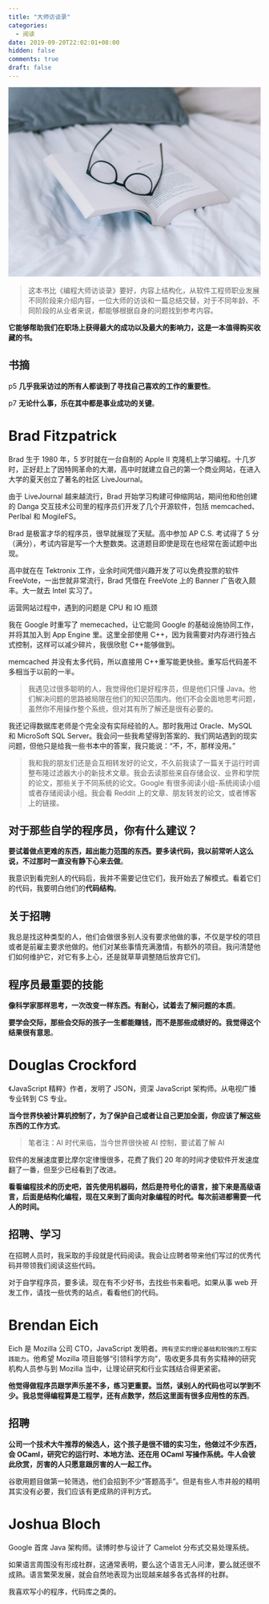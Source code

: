 ```yaml
---
title: "大师访谈录"
categories:
  - 阅读
date: 2019-09-20T22:02:01+08:00
hidden: false
comments: true
draft: false
---
```


![](https://raw.githubusercontent.com/alwqx/picx-images-hosting/master/common/banner/reading-00.jpg)

> 这本书比《编程大师访谈录》要好，内容上结构化，从软件工程师职业发展不同阶段来介绍内容，一位大师的访谈和一篇总结交替，对于不同年龄、不同阶段的从业者来说，都能够根据自身的问题找到参考内容。

**它能够帮助我们在职场上获得最大的成功以及最大的影响力，这是一本值得购买收藏的书。**

<!--more-->

## 书摘

p5 **几乎我采访过的所有人都谈到了寻找自己喜欢的工作的重要性**。

p7 **无论什么事，乐在其中都是事业成功的关键**。

# Brad Fitzpatrick

Brad 生于 1980 年，5 岁时就在一台自制的 Apple II 克隆机上学习编程。十几岁时，正好赶上了因特网革命的大潮，高中时就建立自己的第一个商业网站，在进入大学的夏天创立了著名的社区 LiveJournal。

由于 LiveJournal 越来越流行，Brad 开始学习构建可伸缩网站，期间他和他创建的 Danga 交互技术公司里的程序员们开发了几个开源软件，包括 memcached、Perlbal 和 MogileFS。

Brad 是极富才华的程序员，很早就展现了天赋。高中参加 AP C.S. 考试得了 5 分（满分），考试内容是写一个大整数类。这道题目即使是现在也经常在面试题中出现。

高中就在在 Tektronix 工作，业余时间凭借兴趣开发了可以免费投票的软件 FreeVote，一出世就非常流行，Brad 凭借在 FreeVote 上的 Banner 广告收入颇丰。大一就去 Intel 实习了。

运营网站过程中，遇到的问题是 CPU 和 IO 瓶颈

我在 Google 时重写了 memecached，让它能同 Google 的基础设施协同工作，并将其加入到 App Engine 里。这里全部使用 C++，因为我需要对内存进行独占式控制，这样可以减少碎片，我很欣慰 C++能够做到。

memcached 并没有太多代码，所以直接用 C++重写能更快些。重写后代码差不多相当于以前的一半。

> 我遇见过很多聪明的人，我觉得他们是好程序员，但是他们只懂 Java。他们解决问题的思路被局限在他们的知识范围内。他们不会全面地思考问题，虽然你不用操作整个系统，但对其有所了解还是很有必要的。

我还记得数据库老师是个完全没有实际经验的人。那时我用过 Oracle、MySQL 和 MicroSoft SQL Server。我会问一些我希望得到答案的、我们网站遇到的现实问题，但他只是给我一些书本中的答案，我只能说：“不，不，那样没用。”

> 我和我的朋友们还是会互相转发好的论文，不久前我读了一篇关于运行时调整布隆过滤器大小的新技术文章。我会去读那些来自存储会议、业界和学院的论文，那些关于不同系统的论文。Google 有很多阅读小组-系统阅读小组或者存储阅读小组。我会看 Reddit 上的文章、朋友转发的论文，或者博客上的链接。

## 对于那些自学的程序员，你有什么建议？

**要试着做点更难的东西，超出能力范围的东西。要多读代码，我以前常听人这么说，不过那时一直没有静下心来去做**。

我意识到看完别人的代码后，我并不需要记住它们，我开始去了解模式。看着它们的代码，我要明白他们的**代码结构**。

## 关于招聘

我总是找这种类型的人，他们会做很多别人没有要求他做的事，不仅是学校的项目或者是前雇主要求他做的。他们对某些事情充满激情，有额外的项目。我问清楚他们如何维护它，对它有多上心，还是就草草调整随后放弃它们。

## 程序员最重要的技能

**像科学家那样思考，一次改变一样东西。有耐心，试着去了解问题的本质**。

**要学会交际，那些会交际的孩子一生都能赚钱，而不是那些成绩好的。我觉得这个结果很有意思**。

# Douglas Crockford

《JavaScript 精粹》作者，发明了 JSON，资深 JavaScript 架构师。从电视广播专业转到 CS 专业。

**当今世界快被计算机控制了，为了保护自己或者让自己更加全面，你应该了解这些东西的工作方式**。

> 笔者注：AI 时代来临，当今世界很快被 AI 控制，要试着了解 AI

软件的发展速度要比摩尔定律慢很多，花费了我们 20 年的时间才使软件开发速度翻了一番，但至少已经看到了改进。

**看看编程技术的历史吧，首先使用机器码，然后是符号化的语言，接下来是高级语言，后面是结构化编程，现在又来到了面向对象编程的时代。每次前进都需要一代人的时间。**

## 招聘、学习

在招聘人员时，我采取的手段就是代码阅读。我会让应聘者带来他们写过的优秀代码并带领我们阅读这些代码。

对于自学程序员，要多读。现在有不少好书，去找些书来看吧。如果从事 web 开发工作，请找一些优秀的站点，看看他们的代码。

# Brendan Eich

Eich 是 Mozilla 公司 CTO，JavaScript 发明者。`拥有坚实的理论基础和较强的工程实践能力`。他希望 Mozilla 项目能够“引领科学方向”，吸收更多具有务实精神的研究机构人员参与到 Mozilla 当中，让理论研究和行业实践结合得更紧密。

**他觉得做程序员跟学声乐差不多，练习更重要。当然，读别人的代码也可以学到不少。我总觉得编程算是工程学，还有点数学，然后这里面有很多应用性的东西**。

## 招聘

**公司一个技术大牛推荐的候选人，这个孩子是很不错的实习生，他做过不少东西，会 OCaml，研究它的运行时、本地方法、还在用 OCaml 写操作系统。牛人会彼此欣赏，厉害的人只愿意跟厉害的人一起工作。**

谷歌用题目做第一轮筛选，他们会招到不少“答题高手”。但是有些人市井般的精明其实没有必要，我们应该有更成熟的评判方式。

# Joshua Bloch

Google 首席 Java 架构师。读博时参与设计了 Camelot 分布式交易处理系统。

如果语言周围没有形成社群，这通常表明，要么这个语言无人问津，要么就还很不成熟。语言繁荣发展，就会自然地表现为出现越来越多各式各样的社群。

我喜欢写小的程序，代码库之类的。
